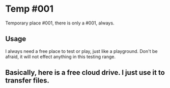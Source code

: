 # Temp #001
Temporary place #001, there is only a #001, always.  
## Usage
I always need a free place to test or play, just like a playground.
Don't be afraid, it will not effect anything in this testing range.  
## Basically, here is a  free cloud drive. I just use it to transfer files.
